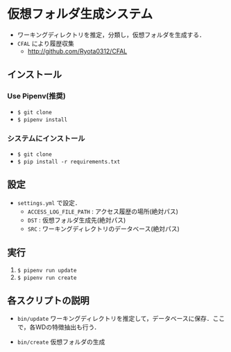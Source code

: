 # 仮想フォルダ生成システム
+ ワーキングディレクトリを推定，分類し，仮想フォルダを生成する．
+ `CFAL` により履歴収集
  + http://github.com/Ryota0312/CFAL
  
## インストール
### Use Pipenv(推奨)
+ `$ git clone`
+ `$ pipenv install`

### システムにインストール
+ `$ git clone`
+ `$ pip install -r requirements.txt`

## 設定
+ `settings.yml` で設定．
  + `ACCESS_LOG_FILE_PATH` : アクセス履歴の場所(絶対パス)
  + `DST` : 仮想フォルダ生成先(絶対パス)
  + `SRC` : ワーキングディレクトリのデータベース(絶対パス)
  
## 実行
1. `$ pipenv run update`
2. `$ pipenv run create`

## 各スクリプトの説明
+ `bin/update`
  ワーキングディレクトリを推定して，データベースに保存．ここで，各WDの特徴抽出も行う．
  
+ `bin/create`
  仮想フォルダの生成

